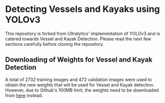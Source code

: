 # Detecting Vessels and Kayaks using YOLOv3

This repository is forked from Ultralytics' implementation of YOLOv3 and is catered towards Vessel and Kayak Detection.
Please read the next few sections carefully before cloning the repository.

## Downloading of Weights for Vessel and Kayak Detection
A total of 2732 training images and 472 validation images were used to obtain the new weights that will be used for Vessel and Kayak detection.
However, due to Github's 100MB limit, the weights need to be downloaded from [here](https://drive.google.com/file/d/1hgV7DGNPtnOMsAjWPQ47jEooxIBjC2lg/view) instead.


